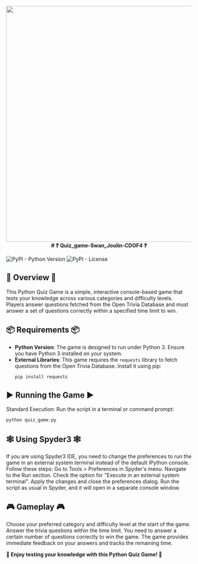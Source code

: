 
<p align="center">
    <img width="640" src="https://github.com/swanjln/Quiz_game-Swan_Joulin-CDOF4/assets/151690369/56d664c5-bb42-4f4a-80e1-0fb23762e112">
    <br>
    <b># ❓ Quiz_game-Swan_Joulin-CDOF4 ❓</b>
</p>

![PyPI - Python Version](https://img.shields.io/pypi/pyversions/github-readme-terminal)
![PyPI - License](https://img.shields.io/pypi/l/github-readme-terminal)

## 📘 Overview 📘
This Python Quiz Game is a simple, interactive console-based game that tests your knowledge across various categories and difficulty levels. Players answer questions fetched from the Open Trivia Database and must answer a set of questions correctly within a specified time limit to win.

## 📦 Requirements 📦
- **Python Version**: The game is designed to run under Python 3. Ensure you have Python 3 installed on your system.
- **External Libraries**: This game requires the `requests` library to fetch questions from the Open Trivia Database. Install it using pip:
  ```bash
  pip install requests

## ▶️ Running the Game ▶️
Standard Execution: Run the script in a terminal or command prompt:
  ```bash
python quiz_game.py
```

## 🕸️ Using Spyder3 🕸️
If you are using Spyder3 IDE, you need to change the preferences to run the game in an external system terminal instead of the default IPython console. Follow these steps:
Go to Tools > Preferences in Spyder's menu.
Navigate to the Run section.
Check the option for "Execute in an external system terminal".
Apply the changes and close the preferences dialog.
Run the script as usual in Spyder, and it will open in a separate console window.

## 🎮 Gameplay 🎮
Choose your preferred category and difficulty level at the start of the game.
Answer the trivia questions within the time limit.
You need to answer a certain number of questions correctly to win the game.
The game provides immediate feedback on your answers and tracks the remaining time.

**🤟 Enjoy testing your knowledge with this Python Quiz Game! 🤟**
